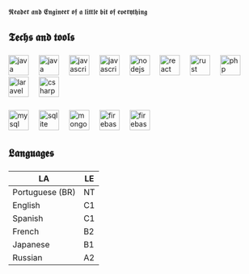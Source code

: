 𝕽𝖊𝖆𝖉𝖊𝖗 𝖆𝖓𝖉 𝕰𝖓𝖌𝖎𝖓𝖊𝖊𝖗 𝖔𝖋 𝖆 𝖑𝖎𝖙𝖙𝖑𝖊 𝖇𝖎𝖙 𝖔𝖋 𝖊𝖛𝖊𝖗𝖞𝖙𝖍𝖎𝖓𝖌

<h2 align="left">𝕿𝖊𝖈𝖍𝖘 𝖆𝖓𝖉 𝖙𝖔𝖔𝖑𝖘</h2>

###

<div align="left">
  <img src="https://cdn.jsdelivr.net/gh/devicons/devicon/icons/java/java-original.svg" height="40" alt="java logo"  />
   <img width="12" />
     <img src="https://cdn.jsdelivr.net/gh/devicons/devicon/icons/spring/spring-original.svg" height="40" alt="java logo"  />
   <img width="12" />
  <img src="https://cdn.jsdelivr.net/gh/devicons/devicon/icons/javascript/javascript-original.svg" height="40" alt="javascript logo"  />
  <img width="12" />
<img src="https://cdn.jsdelivr.net/gh/devicons/devicon/icons/typescript/typescript-original.svg" height="40" alt="javascript logo"  />
  <img width="12" />
  <img src="https://cdn.simpleicons.org/nodedotjs/339933" height="40" alt="nodejs logo"  />
  <img width="12" />
  <img src="https://cdn.jsdelivr.net/gh/devicons/devicon/icons/react/react-original.svg" height="40" alt="react logo"  />
  <img width="12" />
  <img src="https://skillicons.dev/icons?i=rust" height="40" alt="rust logo"  />
  <img width="12" />
  <img src="https://cdn.simpleicons.org/php/777BB4" height="40" alt="php logo"  />
  <img width="12" />
  <img src="https://cdn.simpleicons.org/laravel/FF2D20" height="40" alt="laravel logo"  />
  <img width="12" />
  <img src="https://cdn.jsdelivr.net/gh/devicons/devicon/icons/csharp/csharp-original.svg" height="40" alt="csharp logo"  />
</div>

###

<div align="left">
  <img src="https://cdn.jsdelivr.net/gh/devicons/devicon/icons/mysql/mysql-original.svg" height="40" alt="mysql logo"  />
  <img width="12" />
  <img src="https://cdn.jsdelivr.net/gh/devicons/devicon/icons/sqlite/sqlite-original.svg" height="40" alt="sqlite logo"  />
  <img width="12" />
  <img src="https://cdn.jsdelivr.net/gh/devicons/devicon/icons/postgresql/postgresql-original.svg" height="40" alt="mongodb logo"  />
  <img width="12" />
  <img src="https://cdn.jsdelivr.net/gh/devicons/devicon/icons/firebase/firebase-plain.svg" height="40" alt="firebase logo"  />
   <img width="12" />
  <img src="https://cdn.jsdelivr.net/gh/devicons/devicon/icons/supabase/supabase-original.svg" height="40" alt="firebase logo"  />
</div>

###

<h2 align="left">𝕷𝖆𝖓𝖌𝖚𝖆𝖌𝖊𝖘</h2>

###
| LA | LE|
|----------|-------|
| Portuguese (BR) | NT |
| English | C1 |
| Spanish | C1 |
| French | B2 |
| Japanese | B1 |
| Russian | A2 |


###


